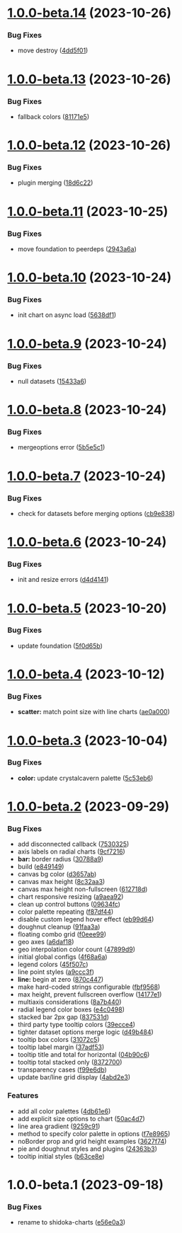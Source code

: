 # [1.0.0-beta.14](https://github.com/kyndryl-design-system/shidoka-charts/compare/v1.0.0-beta.13...v1.0.0-beta.14) (2023-10-26)


### Bug Fixes

* move destroy ([4dd5f01](https://github.com/kyndryl-design-system/shidoka-charts/commit/4dd5f01b0fc9c22375beb0bb53fae4c77ec7c612))

# [1.0.0-beta.13](https://github.com/kyndryl-design-system/shidoka-charts/compare/v1.0.0-beta.12...v1.0.0-beta.13) (2023-10-26)


### Bug Fixes

* fallback colors ([81171e5](https://github.com/kyndryl-design-system/shidoka-charts/commit/81171e56754f87400d6c9d88394d9fe226f45d54))

# [1.0.0-beta.12](https://github.com/kyndryl-design-system/shidoka-charts/compare/v1.0.0-beta.11...v1.0.0-beta.12) (2023-10-26)


### Bug Fixes

* plugin merging ([18d6c22](https://github.com/kyndryl-design-system/shidoka-charts/commit/18d6c227b32ea2749ddac426881b079e5fa66b99))

# [1.0.0-beta.11](https://github.com/kyndryl-design-system/shidoka-charts/compare/v1.0.0-beta.10...v1.0.0-beta.11) (2023-10-25)


### Bug Fixes

* move foundation to peerdeps ([2943a6a](https://github.com/kyndryl-design-system/shidoka-charts/commit/2943a6ad4ea1e70e9f18f6ea4bdeba6385f9410e))

# [1.0.0-beta.10](https://github.com/kyndryl-design-system/shidoka-charts/compare/v1.0.0-beta.9...v1.0.0-beta.10) (2023-10-24)


### Bug Fixes

* init chart on async load ([5638df1](https://github.com/kyndryl-design-system/shidoka-charts/commit/5638df152a3eea86bfcca1c134f9d357e2d54677))

# [1.0.0-beta.9](https://github.com/kyndryl-design-system/shidoka-charts/compare/v1.0.0-beta.8...v1.0.0-beta.9) (2023-10-24)


### Bug Fixes

* null datasets ([15433a6](https://github.com/kyndryl-design-system/shidoka-charts/commit/15433a658b87a9d920e0a2a707cf0ebf9a6724fb))

# [1.0.0-beta.8](https://github.com/kyndryl-design-system/shidoka-charts/compare/v1.0.0-beta.7...v1.0.0-beta.8) (2023-10-24)


### Bug Fixes

* mergeoptions error ([5b5e5c1](https://github.com/kyndryl-design-system/shidoka-charts/commit/5b5e5c13dd1686ee0eb8f595dce8d5a953e69e36))

# [1.0.0-beta.7](https://github.com/kyndryl-design-system/shidoka-charts/compare/v1.0.0-beta.6...v1.0.0-beta.7) (2023-10-24)


### Bug Fixes

* check for datasets before merging options ([cb9e838](https://github.com/kyndryl-design-system/shidoka-charts/commit/cb9e838d73d9e2f6781d853263a38ff48e5a4cf0))

# [1.0.0-beta.6](https://github.com/kyndryl-design-system/shidoka-charts/compare/v1.0.0-beta.5...v1.0.0-beta.6) (2023-10-24)


### Bug Fixes

* init and resize errors ([d4d4141](https://github.com/kyndryl-design-system/shidoka-charts/commit/d4d41419329caa51926b34333a520a049c3b34fb))

# [1.0.0-beta.5](https://github.com/kyndryl-design-system/shidoka-charts/compare/v1.0.0-beta.4...v1.0.0-beta.5) (2023-10-20)


### Bug Fixes

* update foundation ([5f0d65b](https://github.com/kyndryl-design-system/shidoka-charts/commit/5f0d65b9080c92b3abb1af8312b8bed6a96a08aa))

# [1.0.0-beta.4](https://github.com/kyndryl-design-system/shidoka-charts/compare/v1.0.0-beta.3...v1.0.0-beta.4) (2023-10-12)


### Bug Fixes

* **scatter:** match point size with line charts ([ae0a000](https://github.com/kyndryl-design-system/shidoka-charts/commit/ae0a0002f9e9a124354e0969076b69e44bcc984e))

# [1.0.0-beta.3](https://github.com/kyndryl-design-system/shidoka-charts/compare/v1.0.0-beta.2...v1.0.0-beta.3) (2023-10-04)


### Bug Fixes

* **color:** update crystalcavern palette ([5c53eb6](https://github.com/kyndryl-design-system/shidoka-charts/commit/5c53eb68095b273504b72a8be4799b8777cc8750))

# [1.0.0-beta.2](https://github.com/kyndryl-design-system/shidoka-charts/compare/v1.0.0-beta.1...v1.0.0-beta.2) (2023-09-29)


### Bug Fixes

* add disconnected callback ([7530325](https://github.com/kyndryl-design-system/shidoka-charts/commit/753032570cb5dde4ad3875e2d2716b9cd91ed4b2))
* axis labels on radial charts ([9cf7216](https://github.com/kyndryl-design-system/shidoka-charts/commit/9cf7216bcb30c884c205236340a10a3d2743487b))
* **bar:** border radius ([30788a9](https://github.com/kyndryl-design-system/shidoka-charts/commit/30788a915c4f0fcdec727a4ac219aea9d32faa90))
* build ([e849149](https://github.com/kyndryl-design-system/shidoka-charts/commit/e8491493a18a0b1901f07d23236d6b0180362b13))
* canvas bg color ([d3657ab](https://github.com/kyndryl-design-system/shidoka-charts/commit/d3657ab9423f5ca73a0f4f0a48de047ab056da06))
* canvas max height ([8c32aa3](https://github.com/kyndryl-design-system/shidoka-charts/commit/8c32aa3c11a988c9cb4321b4e853f9ce6576634c))
* canvas max height non-fullscreen ([612718d](https://github.com/kyndryl-design-system/shidoka-charts/commit/612718d8d2c96860caef9773767d6a987ac78465))
* chart responsive resizing ([a9aea92](https://github.com/kyndryl-design-system/shidoka-charts/commit/a9aea929eaee19d9b566f63b71abcc93b1a565de))
* clean up control buttons ([09634fc](https://github.com/kyndryl-design-system/shidoka-charts/commit/09634fcd715d9bbedaaf9efb2d11baa66e5192c6))
* color palette repeating ([f87df44](https://github.com/kyndryl-design-system/shidoka-charts/commit/f87df44ce266fa458b930188eeca9f6346a13e24))
* disable custom legend hover effect ([eb99d64](https://github.com/kyndryl-design-system/shidoka-charts/commit/eb99d64eff88d49d5c4901549c8bdf7d330ec8d4))
* doughnut cleanup ([91faa3a](https://github.com/kyndryl-design-system/shidoka-charts/commit/91faa3aa4f588e20990d86d40f654817848983e2))
* floating combo grid ([f0eee99](https://github.com/kyndryl-design-system/shidoka-charts/commit/f0eee99874eceb671abd4a1bf71a9c84cbef9231))
* geo axes ([a6daf18](https://github.com/kyndryl-design-system/shidoka-charts/commit/a6daf18b73dacf5b52274c258df565b6496a0310))
* geo interpolation color count ([47899d9](https://github.com/kyndryl-design-system/shidoka-charts/commit/47899d93a4c2c42a1a09bf7ff474a88b91a89468))
* initial global configs ([4f68a6a](https://github.com/kyndryl-design-system/shidoka-charts/commit/4f68a6ae1a57e15bae177766fc57ec0cb0e407d7))
* legend colors ([45f507c](https://github.com/kyndryl-design-system/shidoka-charts/commit/45f507cdbc9d0a86fd085aadefe01022de99dee1))
* line point styles ([a9ccc3f](https://github.com/kyndryl-design-system/shidoka-charts/commit/a9ccc3f777b0f26fbaf08099749c3523dd0f8304))
* **line:** begin at zero ([870c447](https://github.com/kyndryl-design-system/shidoka-charts/commit/870c4478440758170005dcf31251ed6b705bc74d))
* make hard-coded strings configurable ([fbf9568](https://github.com/kyndryl-design-system/shidoka-charts/commit/fbf95689ab60607ee9cb7934709ce13a409d91c1))
* max height, prevent fullscreen overflow ([14177e1](https://github.com/kyndryl-design-system/shidoka-charts/commit/14177e1930ca52ff21582c43bd09a02e6d984eef))
* multiaxis considerations ([8a7b440](https://github.com/kyndryl-design-system/shidoka-charts/commit/8a7b4408393724cdcb44ddb9d75776120ce33dcf))
* radial legend color boxes ([e4c0498](https://github.com/kyndryl-design-system/shidoka-charts/commit/e4c04989e1210616c01fb8be5fa2ff3904a0277d))
* stacked bar 2px gap ([837531d](https://github.com/kyndryl-design-system/shidoka-charts/commit/837531d5ca12392622d7fc9e7c434962ab2aefd2))
* third party type tooltip colors ([39ecce4](https://github.com/kyndryl-design-system/shidoka-charts/commit/39ecce4479094d65aa85c43defa706b583abf7dc))
* tighter dataset options merge logic ([d49b484](https://github.com/kyndryl-design-system/shidoka-charts/commit/d49b4841662c1d73600c7ee93cad27000dfa093a))
* tooltip box colors ([31072c5](https://github.com/kyndryl-design-system/shidoka-charts/commit/31072c58563e24cf007a979dbb1ac47905863ae3))
* tooltip label margin ([37adf53](https://github.com/kyndryl-design-system/shidoka-charts/commit/37adf536083912edb30f369f8d7d5d46270c10a0))
* tooltip title and total for horizontal ([04b90c6](https://github.com/kyndryl-design-system/shidoka-charts/commit/04b90c67ffd10589144db0c8f786ddb9cc14fa08))
* tooltip total stacked only ([8372700](https://github.com/kyndryl-design-system/shidoka-charts/commit/837270063542b286954e223efe175d4566e1021b))
* transparency cases ([f99e6db](https://github.com/kyndryl-design-system/shidoka-charts/commit/f99e6dbb97fe2967afdbcf89d0af7b5525407835))
* update bar/line grid display ([4abd2e3](https://github.com/kyndryl-design-system/shidoka-charts/commit/4abd2e3feb8563b6452eec94d43c45774fad07f1))


### Features

* add all color palettes ([4db61e6](https://github.com/kyndryl-design-system/shidoka-charts/commit/4db61e6f8896c4882457bf6c963cedcbf0d40253))
* add explicit size options to chart ([50ac4d7](https://github.com/kyndryl-design-system/shidoka-charts/commit/50ac4d72cc518d67a5dc7d0dd999ca4cf0f0dcf6))
* line area gradient ([9259c91](https://github.com/kyndryl-design-system/shidoka-charts/commit/9259c9110fb93655805506e6462577bcea14112b))
* method to specify color palette in options ([f7e8965](https://github.com/kyndryl-design-system/shidoka-charts/commit/f7e8965b2ae51b0e32b8815a72d3d39cc6eb40e6))
* noBorder prop and grid height examples ([3627f74](https://github.com/kyndryl-design-system/shidoka-charts/commit/3627f741da3a12eb50abe6c8b5989cab589110f0))
* pie and doughnut styles and plugins ([24363b3](https://github.com/kyndryl-design-system/shidoka-charts/commit/24363b3fc4a5189f1b1060f73924e0d5fb683da2))
* tooltip initial styles ([b63ce8e](https://github.com/kyndryl-design-system/shidoka-charts/commit/b63ce8ea6a82b822439fb9ec6fae5486c2f6da42))

# 1.0.0-beta.1 (2023-09-18)


### Bug Fixes

* rename to shidoka-charts ([e56e0a3](https://github.com/kyndryl-design-system/shidoka-charts/commit/e56e0a32ccc37a6fde8f5f09be1b004e75b8bb92))
